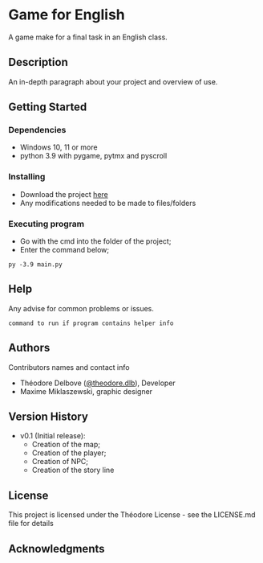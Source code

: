 # Game for English

A game make for a final task in an English class.

## Description

An in-depth paragraph about your project and overview of use.

## Getting Started

### Dependencies

* Windows 10, 11 or more
* python 3.9 with pygame, pytmx and pyscroll

### Installing

* Download the project [here](#)
* Any modifications needed to be made to files/folders

### Executing program

* Go with the cmd into the folder of the project;
* Enter the command below;
```
py -3.9 main.py
```

## Help

Any advise for common problems or issues.
```
command to run if program contains helper info
```

## Authors

Contributors names and contact info

- Théodore Delbove  ([@theodore.dlb](https://www.instagram.com/theodore.dlb/)), Developer
- Maxime Miklaszewski, graphic designer

## Version History

* v0.1 (Initial release):
    * Creation of the map;
    * Creation of the player;
    * Creation of NPC;
    * Creation of the story line

## License

This project is licensed under the Théodore License - see the LICENSE.md file for details

## Acknowledgments
